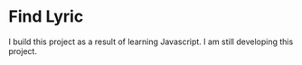 # Find Lyric

I build this project as a result of learning Javascript.
I am still developing this project.
